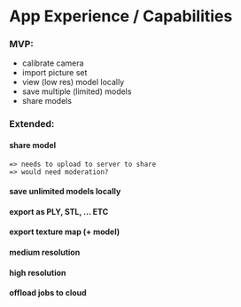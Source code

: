 # App Experience / Capabilities

### MVP:
- calibrate camera
- import picture set
- view (low res) model locally
- save multiple (limited) models
- share models


### Extended:

#### share model
	=> needs to upload to server to share
	=> would need moderation?


#### save unlimited models locally

#### export as PLY, STL, ... ETC

#### export texture map (+ model)

#### medium resolution

#### high resolution

#### offload jobs to cloud





